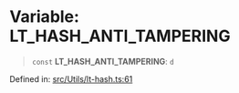 # Variable: LT\_HASH\_ANTI\_TAMPERING

> `const` **LT\_HASH\_ANTI\_TAMPERING**: `d`

Defined in: [src/Utils/lt-hash.ts:61](https://github.com/Fokusdotid/Baileys/blob/a954da2ee3c892812cf9528a5a214092693c872f/src/Utils/lt-hash.ts#L61)
